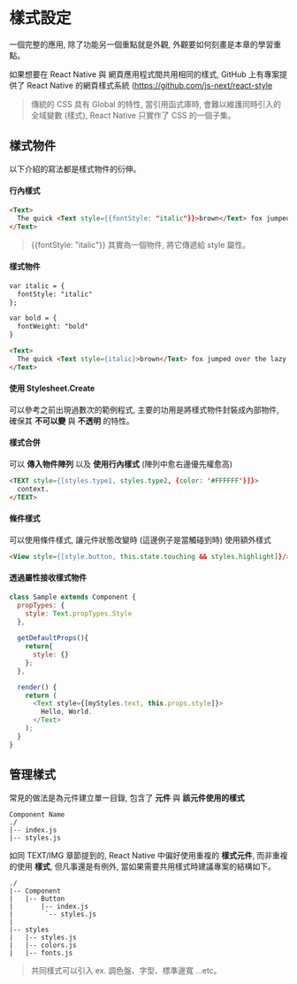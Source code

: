 # 樣式設定
一個完整的應用, 除了功能另一個重點就是外觀, 外觀要如何刻畫是本章的學習重點。

如果想要在 React Native 與 網頁應用程式間共用相同的樣式, GitHub 上有專案提供了 React Native 的網頁樣式系統
(https://github.com/js-next/react-style

> 傳統的 CSS 具有 Global 的特性, 當引用函式庫時, 會難以維護同時引入的全域變數 (樣式), React Native 只實作了 CSS 的一個子集。


## 樣式物件
以下介紹的寫法都是樣式物件的衍伸。

#### 行內樣式
```html
<Text>
  The quick <Text style={{fontStyle: "italic"}}>brown</Text> fox jumped over the lazy <Text style={{fontWeight: "bold"}}>dog</Text>.
</Text>
```
> {{fontStyle: "italic"}} 其實為一個物件, 將它傳遞給 style 屬性。

#### 樣式物件
```html
var italic = {
  fontStyle: "italic"
};

var bold = {
  fontWeight: "bold"
}

<Text>
  The quick <Text style={italic}>brown</Text> fox jumped over the lazy <Text style={bold}>dog</Text>.
</Text>
```

#### 使用 Stylesheet.Create
可以參考之前出現過數次的範例程式, 主要的功用是將樣式物件封裝成內部物件, 確保其 **不可以變** 與 **不透明** 的特性。

#### 樣式合併
可以 **傳入物件陣列** 以及 **使用行內樣式** (陣列中愈右邊優先權愈高)
```html
<TEXT style={[styles.type1, styles.type2, {color: '#FFFFFF'}]}>
  context.
</TEXT>
```

#### 條件樣式
可以使用條件樣式, 讓元件狀態改變時 (這邊例子是當觸碰到時) 使用額外樣式
```html
<View style={[style.button, this.state.touching && styles.highlight]}/>
```

#### 透過屬性接收樣式物件
```javascript
class Sample extends Component {
  propTypes: {
    style: Text.propTypes.Style
  },
  
  getDefaultProps(){
    return{
      style: {}
    };
  },

  render() {
    return (
      <Text style={[myStyles.text, this.props.style]}>
        Hello, World.
      </Text>
    );
  }
}
```

## 管理樣式
常見的做法是為元件建立單一目錄, 包含了 **元件** 與 **該元件使用的樣式**

```
Component Name
./
|-- index.js
|-- styles.js
```

如同 TEXT/IMG 章節提到的, React Native 中偏好使用重複的 **樣式元件**, 而非重複的使用 **樣式**, 但凡事還是有例外, 當如果需要共用樣式時建議專案的結構如下。

```
./
|-- Component
|   |-- Button
|       |-- index.js
|        `-- styles.js
|
|-- styles
|   |-- styles.js
|   |-- colors.js
|   |-- fonts.js
```
> 共同樣式可以引入 ex. 調色盤、字型、標準邊寬 ...etc。